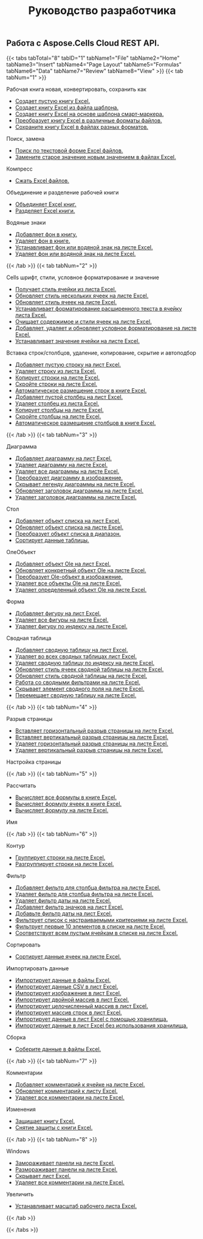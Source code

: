 ﻿---
title: Руководство разработчика
second_title: Aspose.Cells Cloud Documen
type: docs
url: /ru/developer-guide/
aliases: [/developer-guide/v3.0/,/developer-guide-v3.0/]
keywords: How to use Aspose.Cells Cloud REST APIs. Office Excel 2013,  Office Excel 2016,  Office Excel 2019，office Excel 365
description: В этом руководстве разработчика описаны практические сценарии и советы, которые помогут вам использовать определенные Aspose.Cells for .NET функции, добиться определенного Excel внешнего вида документа или сделать возможным вариант использования.
weight: 20
kwords: Excel, Office Облако, REST API, электронная таблица, PDF, CSV, Json, Markdwon, Руководство разработчика
---
## Работа с Aspose.Cells Cloud REST API.

{{< tabs tabTotal="8" tabID="1" tabName1="File" tabName2="Home" tabName3="Insert" tabName4="Page Layout" tabName5="Formulas" tabName6="Data" tabName7="Review" tabName8="View" >}}
{{< tab tabNum="1" >}}
<div class="row">
    <div class="col-md-6">
        <p>Рабочая книга новая, конвертировать, сохранить как</p>
        <ul>
            <li><a href="/cells/ru/create-an-empty-excel-workbook/">Создает пустую книгу Excel.</a></li>
            <li><a href="/cells/ru/create-excel-workbook-from-a-template-file/">Создает книгу Excel из файла шаблона.</a></li>
            <li><a href="/cells/ru/create-excel-workbook-from-a-smartmarker-template/">Создает книгу Excel на основе шаблона смарт-маркера.</a></li>
            <li><a href="/cells/ru/convert/">Преобразует книгу Excel в различные форматы файлов.</a></li>
            <li><a href="/cells/ru/saveas-other-formats/">Сохраните книгу Excel в файлах разных форматов.</a></li>
        </ul>
        <p>Поиск, замена</p>
        <ul>
            <li><a href="/cells/ru/search/">Поиск по текстовой форме Excel файлов.</a></li>
            <li><a href="/cells/ru/replace/">Замените старое значение новым значением в файлах Excel.</a></li>
        </ul>
        <p>Компресс</p>
        <ul>
            <li><a href="/cells/ru/compress/">Сжать Excel файлов.</a></li>
        </ul>
    </div>
    <div class="col-md-6">
        <p>Объединение и разделение рабочей книги</p>
        <ul>
            <li><a href="/cells/ru/merge/">Объединяет Excel книг.</a></li>
            <li><a href="/cells/ru/split/">Разделяет Excel книги.</a></li>
        </ul>
        <p>Водяные знаки</p>
        <ul>
            <li><a href="/cells/ru/add-background-in-workbook/">Добавляет фон в книгу.</a></li>
            <li><a href="/cells/ru/delete-background-in-workbook/">Удаляет фон в книге.</a></li>
            <li><a href="/cells/ru/set-background-or-watermark-for-excel-worksheet/">Устанавливает фон или водяной знак на листе Excel.</a></li>
            <li><a href="/cells/ru/delete-background-or-watermark-of-excel-worksheet/">Удаляет фон или водяной знак на листе Excel.</a></li>
        </ul>
    </div>
</div>
{{< /tab >}}
{{< tab tabNum="2" >}}
<div class="row">
    <div class="col-md-6">
        <p>Cells шрифт, стили, условное форматирование и значение</p>
        <ul>
            <li><a href="/cells/ru/get-cell-style-from-a-worksheet/">Получает стиль ячейки из листа Excel.</a></li>
            <li><a href="/cells/ru/update-multiple-cells-style/">Обновляет стиль нескольких ячеек на листе Excel.</a></li>
            <li><a href="/cells/ru/change-cell-style-in-excel-worksheet/">Обновляет стиль ячеек на листе Excel.</a></li>
            <li><a href="/cells/ru/apply-rich-text-formatting-to-a-cell/">Устанавливает форматирование расширенного текста в ячейку листа Excel.</a></li>
            <li><a href="/cells/ru/clear-contents-and-styles-of-cells-in-excel-worksheet/">Очищает содержимое и стили ячеек на листе Excel.</a></li>
            <li><a href="/cells/ru/working-with-conditional-formatting/">Добавляет, удаляет и обновляет условное форматирование на листе Excel.</a></li>
            <li><a href="/cells/ru/set-value-of-a-cell-in-a-worksheet/">Устанавливает значение ячейки на листе Excel.</a></li>
        </ul>
    </div>
    <div class="col-md-6">
        <p>Вставка строк/столбцов, удаление, копирование, скрытие и автоподбор</p>
        <ul>
            <li><a href="/cells/ru/add-an-empty-row-in-a-worksheet/">Добавляет пустую строку на лист Excel.</a></li>
            <li><a href="/cells/ru/delete-row-from-a-worksheet/">Удаляет строку из листа Excel.</a></li>
            <li><a href="/cells/ru/copy-rows-in-excel-worksheet/">Копирует строки на листе Excel.</a></li>
            <li><a href="/cells/ru/hide-rows-in-excel-worksheet/">Скройте строки на листе Excel.</a></li>
            <li><a href="/cells/ru/auto-fit-rows-in-excel-workbooks/">Автоматическое размещение строк в книге Excel.</a></li>
            <li><a href="/cells/ru/columns/add/">Добавляет пустой столбец на лист Excel.</a></li>
            <li><a href="/cells/ru/columns/delete/">Удаляет столбец из листа Excel.</a></li>
            <li><a href="/cells/ru/columns/copy/">Копирует столбцы на листе Excel.</a></li>
            <li><a href="/cells/ru/columns/hide/">Скройте столбцы на листе Excel.</a></li>
            <li><a href="/cells/ru/columns/autofit/">Автоматическое размещение столбцов в книге Excel.</a></li>
        </ul>
    </div>
</div>
{{< /tab >}}
{{< tab tabNum="3" >}}
<div class="row">
    <div class="col-md-6">
        <p>Диаграмма</p>
        <ul>
            <li><a href="/cells/ru/add-a-chart-in-a-worksheet/">Добавляет диаграмму на лист Excel.</a></li>
            <li><a href="/cells/ru/delete-a-chart-from-a-worksheet/">Удаляет диаграмму на листе Excel.</a></li>
            <li><a href="/cells/ru/delete-all-charts-from-a-worksheet/">Удаляет все диаграммы на листе Excel.</a></li>
            <li><a href="/cells/ru/convert-chart-to-image/">Преобразует диаграмму в изображение.</a></li>
            <li><a href="/cells/ru/hide-chart-legend-in-a-worksheet/">Скрывает легенду диаграммы на листе Excel.</a></li>
            <li><a href="/cells/ru/update-chart-title-in-excel-worksheet/">Обновляет заголовок диаграммы на листе Excel.</a></li>
            <li><a href="/cells/ru/delete-chart-title-in-a-worksheet/">Удаляет заголовок диаграммы на листе Excel.</a></li>
        </ul>
        <p>Стол</p>
        <ul>
            <li><a href="/cells/ru/add-a-list-object-or-table-inside-the-worksheet/">Добавляет объект списка на лист Excel.</a></li>
            <li><a href="/cells/ru/update-a-list-object-or-table-inside-the-worksheet/">Обновляет объект списка на листе Excel.</a></li>
            <li><a href="/cells/ru/convert-list-object-or-table-to-range/">Преобразует объект списка в диапазон.</a></li>
            <li><a href="/cells/ru/sort-table-data/">Сортирует данные таблицы.</a></li>
        </ul>
        <p>ОлеОбъект</p>
        <ul>
            <li><a href="/cells/ru/add-oleobject-to-excel-worksheet/">Добавляет объект Ole на лист Excel.</a></li>
            <li><a href="/cells/ru/update-a-specific-oleobject-from-excel-worksheet/">Обновляет конкретный объект Ole на листе Excel.</a></li>
            <li><a href="/cells/ru/convert-oleobject-to-image/">Преобразует Ole-объект в изображение.</a></li>
            <li><a href="/cells/ru/delete-all-oleobjects-from-excel-worksheet/">Удаляет все объекты Ole на листе Excel.</a></li>
            <li><a href="/cells/ru/delete-a-specific-oleobject-from-excel-worksheet/">Удаляет определенный объект Ole на листе Excel.</a></li>
        </ul>
    </div>
    <div class="col-md-6">
        <p>Форма</p>
        <ul>
            <li><a href="/cells/ru/add-a-shape-inside-the-worksheet/">Добавляет фигуру на лист Excel.</a></li>
            <li><a href="/cells/ru/delete-all-shapes-inside-the-worksheet/">Удаляет все фигуры на листе Excel.</a></li>
            <li><a href="/cells/ru/delete-a-shape-by-index-inside-the-worksheet/">Удаляет фигуру по индексу на листе Excel.</a></li>
        </ul>
        <p>Сводная таблица</p>
        <ul>
            <li><a href="/cells/ru/add-a-pivot-table-in-a-worksheet/">Добавляет сводную таблицу на лист Excel.</a></li>
            <li><a href="/cells/ru/delete-worksheet-pivot-tables/">Удаляет во всех сводных таблицах лист Excel.</a></li>
            <li><a href="/cells/ru/delete-worksheet-pivot-table-by-index/">Удаляет сводную таблицу по индексу на листе Excel.</a></li>
            <li><a href="/cells/ru/update-cell-style-for-pivot-table/">Обновляет стиль ячеек сводной таблицы на листе Excel.</a></li>
            <li><a href="/cells/ru/update-style-for-pivot-table/">Обновляет стиль сводной таблицы на листе Excel.</a></li>
            <li><a href="/cells/ru/working-with-pivot-filters/">Работа со сводными фильтрами на листе Excel.</a></li>
            <li><a href="/cells/ru/hide-pivot-field-item/">Скрывает элемент сводного поля на листе Excel.</a></li>
            <li><a href="/cells/ru/move-pivot-table/">Перемещает сводную таблицу на листе Excel.</a></li>
        </ul>
    </div>
</div>
{{< /tab >}}
{{< tab tabNum="4" >}}
<div class="row">
    <div class="col-md-6">
        <p>Разрыв страницы</p>
        <ul>
            <li><a href="/cells/ru/insert-horizontal-page-break-inside-worksheet/">Вставляет горизонтальный разрыв страницы на листе Excel.</a></li>
            <li><a href="/cells/ru/insert-vertical-page-break-inside-worksheet/">Вставляет вертикальный разрыв страницы на листе Excel.</a></li>
            <li><a href="/cells/ru/delete-horizontal-page-break-inside-worksheet/">Удаляет горизонтальный разрыв страницы на листе Excel.</a></li>
            <li><a href="/cells/ru/delete-vertical-page-break-inside-worksheet/">Удаляет вертикальный разрыв страницы на листе Excel.</a></li>
        </ul>
    </div>
    <div class="col-md-6">
        <p>Настройка страницы</p>
        <ul>
        </ul>
    </div>
</div>
{{< /tab >}}
{{< tab tabNum="5" >}}
<div class="row">
    <div class="col-md-6">
        <p>Рассчитать</p>
        <ul>
            <li><a href="/cells/ru/calculate-all-formulas-in-a-workbook/">Вычисляет все формулы в книге Excel.</a></li>
            <li><a href="/cells/ru/calculate-cells-formula/">Вычисляет формулу ячеек в книге Excel.</a></li>
            <li><a href="/cells/ru/calculate-formula-in-a-worksheet/">Вычисляет формулу на листе Excel.</a></li>
        </ul>
    </div>
    <div class="col-md-6">
        <p>Имя</p>
        <ul>
        </ul>
    </div>
</div>
{{< /tab >}}
{{< tab tabNum="6" >}}
<div class="row">
    <div class="col-md-6">
        <p>Контур</p>
        <ul>
            <li><a href="/cells/ru/group-rows-in-excel-worksheet/">Группирует строки на листе Excel.</a></li>
            <li><a href="/cells/ru/ungroup-rows-in-excel-worksheet/">Разгруппирует строки на листе Excel.</a></li>
        </ul>
        <p>Фильтр</p>
        <ul>
            <li><a href="/cells/ru/add-a-filter-for-a-filter-column/">Добавляет фильтр для столбца фильтра на листе Excel.</a></li>
            <li><a href="/cells/ru/delete-a-filter-for-a-filter-column/">Удаляет фильтр для столбца фильтра на листе Excel.</a></li>
            <li><a href="/cells/ru/remove-a-date-filter/">Удаляет фильтр даты на листе Excel.</a></li>
            <li><a href="/cells/ru/add-an-icon-filter/">Добавляет фильтр значков на лист Excel.</a></li>
            <li><a href="/cells/ru/add-date-filter-in-a-worksheet/">Добавьте фильтр даты на лист Excel.</a></li>
            <li><a href="/cells/ru/filter-data-by-using-an-autofilter/">Фильтрует список с настраиваемыми критериями на листе Excel.</a></li>
            <li><a href="/cells/ru/filter-the-top-10-items-in-the-list/">Фильтрует первые 10 элементов в списке на листе Excel.</a></li>
            <li><a href="/cells/ru/match-all-blank-cells-in-the-list/">Соответствует всем пустым ячейкам в списке на листе Excel.</a></li>
        </ul>
            <p>Сортировать</p>
        <ul>
            <li><a href="/cells/ru/sort-worksheet-data/">Сортирует данные ячеек на листе Excel.</a></li>
        </ul>
    </div>
    <div class="col-md-6">
        <p>Импортировать данные</p>
        <ul>
            <li><a href="/cells/ru/import/">Импортирует данные в файлы Excel.</a></li>
            <li><a href="/cells/ru/import-csv-data-into-worksheet/">Импортирует данные CSV в лист Excel.</a></li>
            <li><a href="/cells/ru/import/picture/">Импортирует изображение в лист Excel.</a></li>
            <li><a href="/cells/ru/import/double-array/">Импортирует двойной массив в лист Excel.</a></li>
            <li><a href="/cells/ru/import/integer-array/">Импортирует целочисленный массив в лист Excel.</a></li>
            <li><a href="/cells/ru/import/string-array/">Импортирует массив строк в лист Excel.</a></li>
            <li><a href="/cells/ru/import/with-using-storage/">Импортирует данные в лист Excel с помощью хранилища.</a></li>
            <li><a href="/cells/ru/import/without-using-storage/">Импортирует данные в лист Excel без использования хранилища.</a></li>
        </ul>
        <p>Сборка</p>
        <ul>
            <li><a href="/cells/ru/assembly/">Соберите данные в файлы Excel.</a></li>
        </ul>
    </div>
</div>
{{< /tab >}}
{{< tab tabNum="7" >}}
<div class="row">
    <div class="col-md-6">
        <p>Комментарии</p>
        <ul>
            <li><a href="/cells/ru/add-a-comment-to-a-cell-in-a-worksheet/">Добавляет комментарий к ячейке на листе Excel.</a></li>
            <li><a href="/cells/ru/update-a-comment-in-excel-workbook/">Обновляет комментарий к листу Excel.</a></li>
            <li><a href="/cells/ru/delete-all-comments-in-a-worksheet/">Удаляет все комментарии на листе Excel.</a></li>
        </ul>
    </div>
    <div class="col-md-6">
        <p>Изменения</p>
        <ul>
            <li><a href="/cells/ru/protect-excel-workbooks/">Защищает книгу Excel.</a></li>
            <li><a href="/cells/ru/unprotect-excel-workbooks/">Снятие защиты с книги Excel.</a></li>
        </ul>
    </div>
</div>
{{< /tab >}}
{{< tab tabNum="8" >}}
<div class="row">
    <div class="col-md-6">
        <p>Windows</p>
        <ul>
            <li><a href="/cells/ru/freeze-panes-in-excel-worksheet/">Замораживает панели на листе Excel.</a></li>
            <li><a href="/cells/ru/unfreeze-panes-in-excel-worksheet/">Размораживает панели на листе Excel.</a></li>
            <li><a href="/cells/ru/hide-excel-worksheets/">Скрывает лист Excel.</a></li>
            <li><a href="/cells/ru/unhide-excel-worksheets/">Удаляет все комментарии на листе Excel.</a></li>
        </ul>
    </div>
    <div class="col-md-6">
        <p>Увеличить</p>
        <ul>
            <li><a href="/cells/ru/set-zoom-in-excel-worksheet/">Устанавливает масштаб рабочего листа Excel.</a></li>
        </ul>
    </div>
</div>
{{< /tab >}}

{{< /tabs >}}
